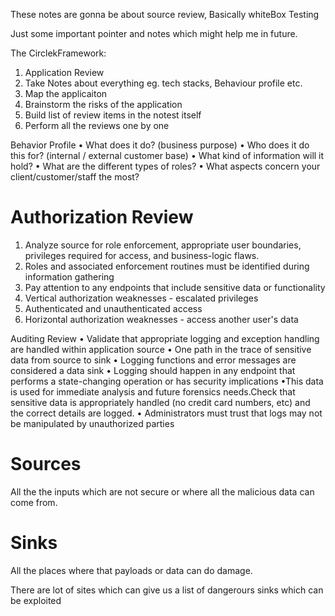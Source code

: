 These notes are gonna be about source review, Basically whiteBox Testing

Just some important pointer and notes which might help me in future.

The CirclekFramework:

1) Application Review
2) Take Notes about everything eg. tech stacks, Behaviour profile etc.
3) Map the applicaiton
4) Brainstorm the risks of the application
5) Build list of review items in the notest itself
6) Perform all the reviews one by one



Behavior Profile
• What does it do? (business purpose)
• Who does it do this for? (internal / external customer base)
• What kind of information will it hold?
• What are the different types of roles?
• What aspects concern your client/customer/staff the most?


# Authorization Review

1) Analyze source for role enforcement, appropriate user boundaries, privileges required for access, and business-logic flaws.
2) Roles and associated enforcement routines must be identified during information gathering
3) Pay attention to any endpoints that include sensitive data or functionality
4) Vertical authorization weaknesses - escalated privileges
5) Authenticated and unauthenticated access
6) Horizontal authorization weaknesses - access another user's data


Auditing Review
• Validate that appropriate logging and exception handling are handled within application source
• One path in the trace of sensitive data from source to sink
• Logging functions and error messages are considered a data sink
• Logging should happen in any endpoint that performs a state-changing operation or has security implications
•This data is used for immediate analysis and future forensics needs.Check that sensitive data is appropriately handled    (no credit card numbers, etc) and the correct details are logged.
• Administrators must trust that logs may not be manipulated by unauthorized parties



# Sources
All the the inputs which are not secure or where all the malicious data can come from.

# Sinks
All the places where that payloads or data can do damage.


There are lot of sites which can give us a list of dangerours sinks which can be exploited






